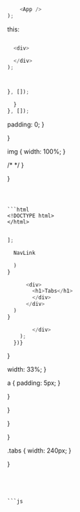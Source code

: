 







```js
    <App />
);
```


this:

```js

  <div>

  </div>
);

```






```js
```



```js
```



```js
}, []);
```


```js
  }
}, []);
```







  padding: 0;
}

}

img {
  width: 100%;
}

  /*
  */
}

}
```



```html
<!DOCTYPE html>
</html>
```










```js
```


```js
];
```




```js
  NavLink

  )
}

```




```js
      <div>
        <h1>Tabs</h1>
        </div>
      </div>
  )
}
```



```js
        </div>
    );
  })}
```




}

  width: 33%;
}

a {
  padding: 5px;
}

}

}

}

}

.tabs {
  width: 240px;
}

}
```




```js
```







```js
```



```js
```


```js
```















































